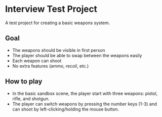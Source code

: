 # Interview Test Project
A test project for creating a basic weapons system.
## Goal
- The weapons should be visible in first person
- The player should be able to swap between the weapons easily
- Each weapon can shoot
- No extra features (ammo, recoil, etc.)
## How to play
- In the basic sandbox scene, the player start with three weapons: pistol, rifle, and shotgun.
- The player can switch weapons by pressing the number keys (1-3) and can shoot by left-clicking/holding the mouse button.